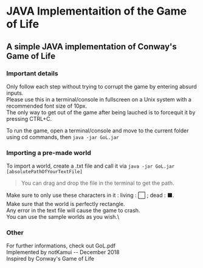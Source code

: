 # JAVA Implementaition of the Game of Life
## A simple JAVA implementation of Conway's Game of Life

### Important details
Only follow each step without trying to corrupt the game by entering absurd inputs.\
Please use this in a terminal/console in fullscreen on a Unix system with a recommended font size of 10px.\
The only way to get out of the game after being lauched is to forcequit it by pressing CTRL+C.

To run the game, open a terminal/console and move to the current folder using cd commands, then `java -jar GoL.jar`

### Importing a pre-made world
To import a world, create a .txt file and call it via `java -jar GoL.jar [absolutePathOfYourTextFile]`

> You can drag and drop the file in the terminal to get the path.

Make sure to only use these characters in it : living : ⬜ ; dead : ⬛.\
Make sure that the world is perfectly rectangle.\
Any error in the text file will cause the game to crash.\
You can use the sample worlds as you wish.\

### Other
For further informations, check out GoL.pdf\
Implemented by notKamui -- December 2018\
Inspired by Conway's Game of Life
